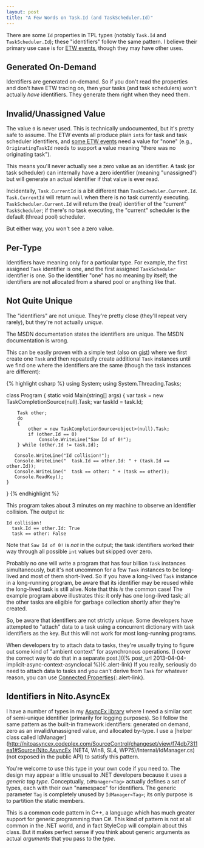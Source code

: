 ```yaml
---
layout: post
title: "A Few Words on Task.Id (and TaskScheduler.Id)"
---
```

There are some `Id` properties in TPL types (notably `Task.Id` and `TaskScheduler.Id`); these "identifiers" follow the same pattern. I believe their primary use case is for [ETW events](http://msdn.microsoft.com/en-us/library/ee517329.aspx?WT.mc_id=DT-MVP-5000058), though they may have other uses.

## Generated On-Demand

Identifiers are generated on-demand. So if you don't read the properties and don't have ETW tracing on, then your tasks (and task schedulers) won't actually _have_ identifiers. They generate them right when they need them.

## Invalid/Unassigned Value

The value `0` is never used. This is technically undocumented, but it's pretty safe to assume. The ETW events all produce plain `int`s for task and task scheduler identifiers, and [some ETW events](http://msdn.microsoft.com/en-us/library/ee517329.aspx?WT.mc_id=DT-MVP-5000058) need a value for "none" (e.g., `OriginatingTaskId` needs to support a value meaning "there was no originating task").

This means you'll never actually see a zero value as an identifier. A task (or task scheduler) can internally have a zero identifier (meaning "unassigned") but will generate an actual identifier if that value is ever read.

Incidentally, `Task.CurrentId` is a bit different than `TaskScheduler.Current.Id`. `Task.CurrentId` will return `null` when there is no task currently executing. `TaskScheduler.Current.Id` will return the (real) identifier of the "current" `TaskScheduler`; if there's no task executing, the "current" scheduler is the default (thread pool) scheduler.

But either way, you won't see a zero value.

## Per-Type

Identifiers have meaning only for a particular type. For example, the first assigned `Task` identifier is one, and the first assigned `TaskScheduler` identifier is one. So the identifier "one" has no meaning by itself; the identifiers are not allocated from a shared pool or anything like that.

## Not Quite Unique

The "identifiers" are not unique. They're pretty close (they'll repeat very rarely), but they're not actually _unique_.

<div class="alert alert-danger" markdown="1">
<i class="fa fa-exclamation-triangle fa-2x pull-left"></i>

The MSDN documentation states the identifiers are unique. The MSDN documentation is wrong.
</div>

This can be easily proven with a simple test (also on [gist](https://gist.github.com/StephenCleary/5108676)) where we first create one `Task` and then repeatedly create additional `Task` instances until we find one where the identifiers are the same (though the task instances are different):

{% highlight csharp %}
using System;
using System.Threading.Tasks;

class Program
{
    static void Main(string[] args)
    {
        var task = new TaskCompletionSource<object>(null).Task;
        var taskId = task.Id;

        Task other;
        do
        {
            other = new TaskCompletionSource<object>(null).Task;
            if (other.Id == 0)
                Console.WriteLine("Saw Id of 0!");
        } while (other.Id != task.Id);

       Console.WriteLine("Id collision!");
       Console.WriteLine("  task.Id == other.Id: " + (task.Id == other.Id));
       Console.WriteLine("  task == other: " + (task == other));
       Console.ReadKey();
    }
}
{% endhighlight %}

This program takes about 3 minutes on my machine to observe an identifier collision. The output is:

    Id collision!
      task.Id == other.Id: True
      task == other: False

Note that `Saw Id of 0!` is _not_ in the output; the task identifiers worked their way through all possible `int` values but skipped over zero.

Probably no one will write a program that has four billion `Task` instances simultaneously, but it's not uncommon for a few `Task` instances to be long-lived and most of them short-lived. So if you have a long-lived `Task` instance in a long-running program, be aware that its identifier may be reused while the long-lived task is still alive. Note that this _is_ the common case! The example program above illustrates this: it only has one long-lived task; all the other tasks are eligible for garbage collection shortly after they're created.

So, be aware that identifiers are not strictly unique. Some developers have attempted to "attach" data to a task using a concurrent dictionary with task identifiers as the key. But this will not work for most long-running programs.

<div class="alert alert-info" markdown="1">
<i class="fa fa-hand-o-right fa-2x pull-left"></i>

When developers try to attach data to tasks, they're usually trying to figure out some kind of "ambient context" for asynchronous operations. [I cover the correct way to do that in a separate post.]({% post_url 2013-04-04-implicit-async-context-asynclocal %}){:.alert-link} If you really, seriously do need to attach data to tasks and you can't derive from `Task` for whatever reason, you can use [Connected Properties](http://connectedproperties.codeplex.com/){:.alert-link}.
</div>

## Identifiers in Nito.AsyncEx

I have a number of types in my [AsyncEx library](http://nitoasyncex.codeplex.com) where I need a similar sort of semi-unique identifier (primarily for logging purposes). So I follow the same pattern as the built-in framework identifiers: generated on demand, zero as an invalid/unassigned value, and allocated by-type. I use a [helper class called IdManager](http://nitoasyncex.codeplex.com/SourceControl/changeset/view/f74db7311ea1#Source/Nito.AsyncEx (NET4, Win8, SL4, WP75)/Internal/IdManager.cs) (not exposed in the public API) to satisfy this pattern.

You're welcome to use this type in your own code if you need to. The design may appear a little unusual to .NET developers because it uses a _generic tag type_. Conceptually, `IdManager<Tag>` actually defines a _set_ of types, each with their own "namespace" for identifiers. The generic parameter `Tag` is completely unused by `IdManager<Tag>`; its only purpose is to partition the static members.

This is a common code pattern in C++, a language which has much greater support for generic programming than C#. This kind of pattern is not at all common in the .NET world, and in fact StyleCop will complain about this class. But it makes perfect sense if you think about generic arguments as actual _arguments_ that you pass to the _type_.

